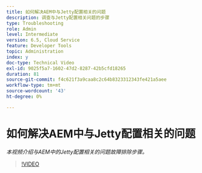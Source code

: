 ```yaml
---
title: 如何解决AEM中与Jetty配置相关的问题
description: 调查与Jetty配置相关问题的步骤
type: Troubleshooting
role: Admin
level: Intermediate
version: 6.5, Cloud Service
feature: Developer Tools
topic: Administration
index: y
doc-type: Technical Video
exl-id: 9025f5a7-1602-47d2-8287-42b5cfd18265
duration: 81
source-git-commit: f4c621f3a9caa8c2c64b8323312343fe421a5aee
workflow-type: tm+mt
source-wordcount: '43'
ht-degree: 0%

---
```


# 如何解决AEM中与Jetty配置相关的问题

*本视频介绍与AEM中的Jetty配置相关的问题故障排除步骤。*

>[!VIDEO](https://video.tv.adobe.com/v/335470?quality=12&learn=on)
